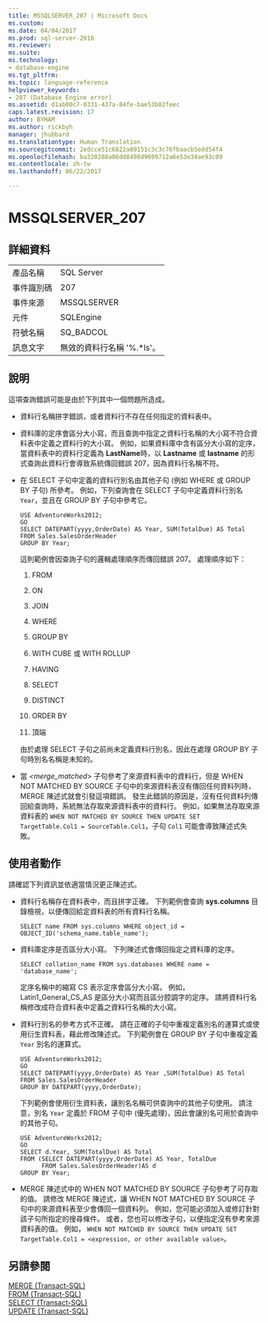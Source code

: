 ```yaml
---
title: MSSQLSERVER_207 | Microsoft Docs
ms.custom: 
ms.date: 04/04/2017
ms.prod: sql-server-2016
ms.reviewer: 
ms.suite: 
ms.technology:
- database-engine
ms.tgt_pltfrm: 
ms.topic: language-reference
helpviewer_keywords:
- 207 (Database Engine error)
ms.assetid: d1ab00c7-0331-437a-84fe-bae53b82feec
caps.latest.revision: 17
author: BYHAM
ms.author: rickbyh
manager: jhubbard
ms.translationtype: Human Translation
ms.sourcegitcommit: 2edcce51c6822a89151c3c3c76fbaacb5edd54f4
ms.openlocfilehash: ba320288a06dd8498d9699712a6e53e34ae93c09
ms.contentlocale: zh-tw
ms.lasthandoff: 06/22/2017

---
```

# <a name="mssqlserver207"></a>MSSQLSERVER_207
  
## <a name="details"></a>詳細資料  
  
|||  
|-|-|  
|產品名稱|SQL Server|  
|事件識別碼|207|  
|事件來源|MSSQLSERVER|  
|元件|SQLEngine|  
|符號名稱|SQ_BADCOL|  
|訊息文字|無效的資料行名稱 '%.*ls'。|  
  
## <a name="explanation"></a>說明  
這項查詢錯誤可能是由於下列其中一個問題所造成。  
  
-   資料行名稱拼字錯誤，或者資料行不存在任何指定的資料表中。  
  
-   資料庫的定序會區分大小寫，而且查詢中指定之資料行名稱的大小寫不符合資料表中定義之資料行的大小寫。 例如，如果資料庫中含有區分大小寫的定序，當資料表中的資料行定義為 **LastName**時，以 **Lastname** 或 **lastname** 的形式查詢此資料行會導致系統傳回錯誤 207，因為資料行名稱不符。  
  
-   在 SELECT 子句中定義的資料行別名由其他子句 (例如 WHERE 或 GROUP BY 子句) 所參考。 例如，下列查詢會在 SELECT 子句中定義資料行別名 `Year`，並且在 GROUP BY 子句中參考它。  
  
    ```  
    USE AdventureWorks2012;  
    GO  
    SELECT DATEPART(yyyy,OrderDate) AS Year, SUM(TotalDue) AS Total  
    FROM Sales.SalesOrderHeader  
    GROUP BY Year;  
    ```  
  
    這則範例會因查詢子句的邏輯處理順序而傳回錯誤 207。 處理順序如下：  
  
    1.  FROM  
  
    2.  ON  
  
    3.  JOIN  
  
    4.  WHERE  
  
    5.  GROUP BY  
  
    6.  WITH CUBE 或 WITH ROLLUP  
  
    7.  HAVING  
  
    8.  SELECT  
  
    9. DISTINCT  
  
    10. ORDER BY  
  
    11. 頂端  
  
    由於處理 SELECT 子句之前尚未定義資料行別名，因此在處理 GROUP BY 子句時別名名稱是未知的。  
  
-   當 *<merge_matched>* 子句參考了來源資料表中的資料行，但是 WHEN NOT MATCHED BY SOURCE 子句中的來源資料表沒有傳回任何資料列時，MERGE 陳述式就會引發這項錯誤。 發生此錯誤的原因是，沒有任何資料列傳回給查詢時，系統無法存取來源資料表中的資料行。 例如，如果無法存取來源資料表的 `WHEN NOT MATCHED BY SOURCE THEN UPDATE SET TargetTable.Col1 = SourceTable.Col1`，子句 `Col1` 可能會導致陳述式失敗。  
  
## <a name="user-action"></a>使用者動作  
請確認下列資訊並依適當情況更正陳述式。  
  
-   資料行名稱存在資料表中，而且拼字正確。 下列範例會查詢 **sys.columns** 目錄檢視，以便傳回給定資料表的所有資料行名稱。  
  
    ```  
    SELECT name FROM sys.columns WHERE object_id = OBJECT_ID('schema_name.table_name');  
    ```  
  
-   資料庫定序是否區分大小寫。 下列陳述式會傳回指定之資料庫的定序。  
  
    ```  
    SELECT collation_name FROM sys.databases WHERE name = 'database_name';  
    ```  
  
    定序名稱中的縮寫 CS 表示定序會區分大小寫。 例如，Latin1_General_CS_AS 是區分大小寫而且區分腔調字的定序。 請將資料行名稱修改成符合資料表中定義之資料行名稱的大小寫。  
  
-   資料行別名的參考方式不正確。 請在正確的子句中重複定義別名的運算式或使用衍生資料表，藉此修改陳述式。 下列範例會在 GROUP BY 子句中重複定義 `Year` 別名的運算式。  
  
    ```  
    USE AdventureWorks2012;  
    GO  
    SELECT DATEPART(yyyy,OrderDate) AS Year ,SUM(TotalDue) AS Total  
    FROM Sales.SalesOrderHeader  
    GROUP BY DATEPART(yyyy,OrderDate);  
    ```  
  
    下列範例會使用衍生資料表，讓別名名稱可供查詢中的其他子句使用。 請注意，別名 `Year` 定義於 FROM 子句中 (優先處理)，因此會讓別名可用於查詢中的其他子句。  
  
    ```  
    USE AdventureWorks2012;  
    GO  
    SELECT d.Year, SUM(TotalDue) AS Total  
    FROM (SELECT DATEPART(yyyy,OrderDate) AS Year, TotalDue  
          FROM Sales.SalesOrderHeader)AS d  
    GROUP BY Year;  
    ```  
  
-   MERGE 陳述式中的 WHEN NOT MATCHED BY SOURCE 子句參考了可存取的值。 請修改 MERGE 陳述式，讓 WHEN NOT MATCHED BY SOURCE 子句中的來源資料表至少會傳回一個資料列。 例如，您可能必須加入或修訂針對該子句所指定的搜尋條件。 或者，您也可以修改子句，以便指定沒有參考來源資料表的值。 例如， `WHEN NOT MATCHED BY SOURCE THEN UPDATE SET TargetTable.Col1 = <expression, or other available value>`。  
  
## <a name="see-also"></a>另請參閱  
[MERGE &#40;Transact-SQL&#41;](~/t-sql/statements/merge-transact-sql.md)  
[FROM &#40;Transact-SQL&#41;](~/t-sql/queries/from-transact-sql.md)  
[SELECT &#40;Transact-SQL&#41;](~/t-sql/queries/select-transact-sql.md)  
[UPDATE &#40;Transact-SQL&#41;](~/t-sql/queries/update-transact-sql.md)  
  

